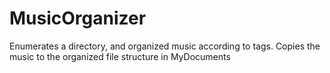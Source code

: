 # MusicOrganizer
Enumerates a directory, and organized music according to tags. Copies the music to the organized file structure in MyDocuments

